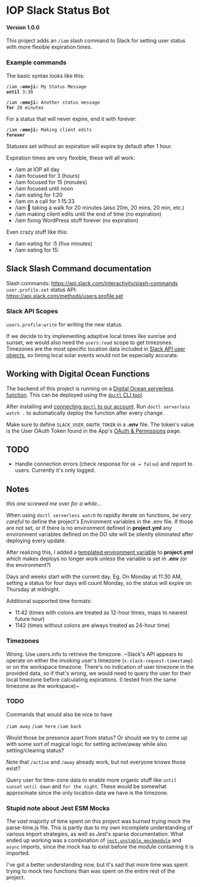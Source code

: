 # IOP Slack Status Bot

#### Version 1.0.0

This project adds an `/iam` slash command to Slack for setting user status with more flexible expiration times.

### Example commands

The basic syntax looks like this:

<code>/iam <strong>:emoji:</strong> My Status Message <strong>until</strong> 3:30</code>

<code>/iam <strong>:emoji:</strong> Another status message <strong>for</strong> 20 minutes</code>

For a status that will never expire, end it with forever:

<code>/iam <strong>:emoji:</strong> Making client edits <strong>forever</strong></code>

Statuses set without an expiration will expire by default after 1 hour.

Expiration times are very flexible, these will all work:

- /iam at IOP all day
- /iam focused for 3 (hours)
- /iam focused for 15 (minutes)
- /iam focused until noon
- /iam eating for 1:20
- /iam on a call for 1:15:33
- /iam :walking: taking a walk for 20 minutes (also 20m, 20 mins, 20 min, etc.)
- /iam making client edits until the end of time (no expiration)
- /iam fixing WordPress stuff forever (no expiration)

Even crazy stuff like this:

- /iam eating for :5 (five minutes)
- /iam eating for 15:

## Slack Slash Command documentation

Slash commands: https://api.slack.com/interactivity/slash-commands
`user.profile.set` status API: https://api.slack.com/methods/users.profile.set

### Slack API Scopes

`users.profile:write` for writing the new status.

If we decide to try implementing adaptive local times like sunrise and sunset, we would also need the `users:read` scope to get timezones. Timezones are the most specific location data included in [Slack API user objects](https://api.slack.com/types/user), so timing local solar events would not be especially accurate.

## Working with Digital Ocean Functions

The backend of this project is running on a [Digital Ocean serverless function](https://www.digitalocean.com/products/functions). This can be deployed using the [`doctl` CLI tool](https://docs.digitalocean.com/reference/doctl/).

After installing and [connecting `doctl` to our account](https://docs.digitalocean.com/reference/doctl/how-to/install/). Run `doctl serverless watch .` to automatically deploy the function after every change.

Make sure to define `SLACK_USER_OAUTH_TOKEN` in a **.env** file. The token's value is the User OAuth Token found in the App's [OAuth & Permissions](https://api.slack.com/apps/A0451T229U5/oauth?) page.

## TODO

- Handle connection errors (check response for `ok = false`) and report to users. Currently it's only logged.

## Notes

_this one screwed me over for a while..._

When using `doctl serverless watch` to rapidly iterate on functions, _be very careful_ to define the project's Environment variables in the .env file. If those are not set, or if there is no environment defined in **project.yml** any environment variables defined on the DO site will be silently eliminated after deploying every update.

After realizing this, I added a [templated environment variable](https://docs.digitalocean.com/products/functions/reference/project-configuration/#with-templating) to **project.yml** which makes deploys no longer work unless the variable is set in **.env** (or the environment?)

Days and weeks start with the current day. Eg. On Monday at 11:30 AM, setting a status for four days will count Monday, so the status will expire on Thursday at midnight.

Additional supported time formats:

- 11:42 (times with colons are treated as 12-hour times, maps to nearest future hour)
- 1142 (times without colons are always treated as 24-hour time)

### Timezones

Wrong. Use users.info to retrieve the timezone. ~Slack's API appears to operate on either the invoking user's timezone (`x-slack-request-timestamp`) or on the workspace timezone. There's no indication of user timezone in the provided data, so if that's wrong, we would need to query the user for their local timezone before calculating expirations. (I tested from the same timezone as the workspace)~

### TODO

Commands that would also be nice to have

`/iam away`
`/iam here`
`/iam back`

Would those be presence apart from status? Or should we try to come up with some sort of magical logic for setting active/away while also setting/clearing status?

Note that `/active` and `/away` already work, but not everyone knows those exist?

Query user for time-zone data to enable more organic stuff like `until sunset` `until dawn` and `for the night`. These would be somewhat approximate since the only location data we have is the timezone.

### Stupid note about Jest ESM Mocks

The _vast_ majority of time spent on this project was burned trying mock the parse-time.js file. This is partly due to my own incomplete understanding of various import strategies, as well as Jest's sparse documentation. What ended up working was a combination of [`jest.unstable_mockmodule`](https://jestjs.io/docs/ecmascript-modules#module-mocking-in-esm) and `async` imports, since the mock has to exist before the module containing it is imported.

I've got a better understanding now, but it's sad that more time was spent trying to mock two functions than was spent on the entire rest of the project.
